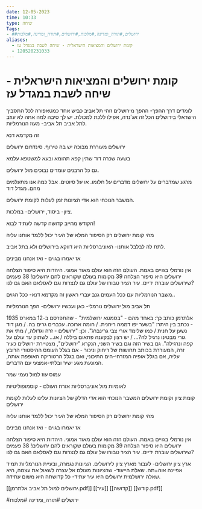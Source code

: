```yaml
---
date: 12-05-2023
time: 10:33
type: שיחה
Tags:
- ##ירושלים,#תורה_ומדינה,#מלכות,#ירושלים,#תורה_ומדינה,#מלכות
aliases:
  - קומת ירושלים והמציאות הישראלית - שיחה לשבת במגדל עז
  - 120520231033
---
```


# קומת ירושלים והמציאות הישראלית - שיחה לשבת במגדל עז



לומדים דרך ההפך-
ההפך מירושלים זוהי תל אביב
כביש אחד כמטאפורה לכל התסביך הישראלי
בירושלים הכל זה אג'נדה, אפילו ללכת למכולת.
יש לך סיבה למה אתה לא עוזב לתל אביב
תל אביב- מעוז הנורמליות.

זה מקדמא דנא

ירושלים מעוררת מבוכה
יש בה טירוף.
סינדרום ירושלים

בשעה שכרה דוד שתין קפא תהומא ובעא למשטפא עלמא

גם כל הרבנים עומדים נבוכים מול ירושלים.

מרגע שמדברים על ירושלים מדברים על חלומו. או על סיוטים.
אבל כמה אנו מתעלמים מהם.
מגדל דוד

המשבר הנוכחי הוא אדי הציונות
זמן לעלות לקומת ירושלים.

ציון- ביסוד, ירושלים- במלכות.

הקודש מחייב
קדושה קדשה לעתיד לבוא!


מהי קומת ירושלים
רק הסיפור המלא של העיר יכול ללמד אותנו עליה

לתת לה לבלבל אותנו- האוניברסליות היא דווקא בירושלים ולא בתל אביב.

אז יאמרו בגוים - ואז אנחנו מבינים

אין נורמלי בגויים באמת.
העולם הזה הוא עולם מאוד אמוני.
היהדות היא סיפור הצלחה
ירושלים היא סיפור הצלחה
39 מקומות בעולם שקוראים להם ירושלים!
38 פעמים שירושלים עוברת ידיים.
עיר הציר
טבורו של עולם
גם לנצרות וגם לאסלאם
האם גם לנו?



משבר הנורמליות
עם ככל העמים
גנב עברי ראשון
זה מקדמא דנא- ככל הגוים..

תל אביב מול ירושלים
נורמלי- כאן ועכשיו
ירושלים- הפך הנורמליות

אלתרמן כותב כך:
באחד מהם - "בסמטא ירושלמית" - שהתפרסם ב-12 במארס 1935 - נכתב בין היתר: "בשער יפו דממה ריחנית. / חומה ארוכה. עכברים גרים בה. / מגן דוד נשען על חנית / כמו שלימד אורי צבי גרינברג". וכן: "ירושלים - זרה וגדולה, / מתי את גורי מבטינו נרגיל לה?... / יש רצון לבקענה פתאום ביללה / או... לשתוק עד עולם על קפה ונרגילה". גם בשיר הזה וגם בשיר השני, הנקרא "ירושלים", מצטיירת ירושלים כעיר זרה, המעוררת בכותב תחושות של ריחוק וניכור - אם בגלל העומס ההיסטורי הרובץ עליה, אם בגלל אופיה המזרחי-הים התיכוני, ואם בגלל הרטוריקה האופפת אותה, המונעת מגע ישיר ובלתי-אמצעי עם הדברים.

עמוס עוז למול נעמי שמר


לאומיות מול אוניברסליות
אזרח העולם - קוסמופוליטיות 


קומת ציון וקומת ירושלים
המשבר הנוכחי הוא אדי הדלק של הציונות
עלינו לעלות לקומת ירושלים

מהי קומת ירושלים
רק הסיפור המלא של העיר יכול ללמד אותנו עליה

אז יאמרו בגוים - ואז אנחנו מבינים

אין נורמלי בגויים באמת.
העולם הזה הוא עולם מאוד אמוני.
היהדות היא סיפור הצלחה
ירושלים היא סיפור הצלחה
39 מקומות בעולם שקוראים להם ירושלים!
38 פעמים שירושלים עוברת ידיים.
עיר הציר
טבורו של עולם
גם לנצרות וגם לאסלאם
האם גם לנו?



ארץ ציון ירושלים- לעבור מארץ ציון לירושלים.
הציונות נגמרה, ובעיית הנורמליות תמיד אפיינה אוה=תה.
שאלת הייעוד- שהציונות מעולם אל עצרה לשאול את עצמה, היא שאלה ירושלמית
ירושלים היא עיר עתיד- כל קדושתה היא משום עתידה.



[[ירושלים למול תל אביב אלתרמן.pdf]]
[[עיר]]
[[קדושה]]
[[קודש.pdf]]

#ירושלים #תורה_ומדינה #מלכות 